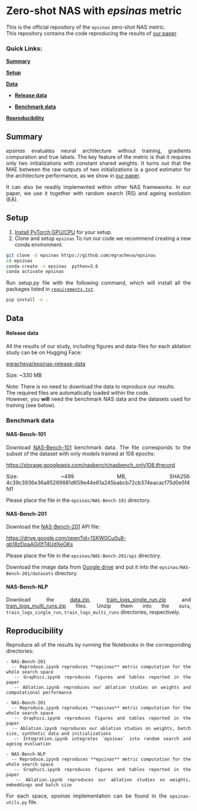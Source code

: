# Zero-shot NAS with *epsinas* metric

<div align=justify>

This is the official repository of the `epsinas` zero-shot NAS metric.  
This repository contains the code reproducing the results of [our paper](https://arxiv.org/abs/2302.04406).  

<h3> Quick Links: </h3>

[**Summary**](#summary)

[**Setup**](#setup)

[**Data**](#data)

  - [**Release data**](#release-data)

  - [**Benchmark data**](#benchmark-data)

[**Reproducibility**](#reproducibility)

## Summary

*epsinas* evaluates neural architecture without training, gradients compuration and true labels. The key feature of the metric is that it requires only two initializations with constant shared weights. It turns out that the MAE between the raw outputs of two initializations is a good estimator for the architecture performance, as we show in [our paper](https://arxiv.org/abs/2302.04406).

It can also be readily implemented within other NAS frameworks. In our paper, we use it together with random search (RS) and ageing evolution (EA).

## Setup
1. [Install PyTorch GPU/CPU](https://pytorch.org/get-started/locally/) for your setup.
2. Clone and setup `epsinas`
To run our code we recommend creating a new conda environment. 

```bash
git clone -b epsinas https://github.com/egracheva/epsinas
cd epsinas
conda create -n epsinas  python=3.6
conda activate epsinas
```

Run setup.py file with the following command, which will install all the packages listed in [`requirements.txt`](requirements.txt).
```bash
pip install -e .
```

## Data

#### Release data

All the results of our study, including figures and data-files for each ablation study can be on Hugging Face:

[egracheva/epsinas-release-data](https://huggingface.co/datasets/egracheva/epsinas-release-data)

Size: ~330 MB

Note: There is no need to download the data to reproduce our results.  
The required files are automatically loaded within the code.  
However, you **will** need the benchmark NAS data and the datasets used for training (see below).

### Benchmark data

#### NAS-Bench-101

Download [NAS-Bench-101](https://github.com/google-research/nasbench) benchmark data. The file corresponds to the subset of the dataset with only models trained at 108 epochs:

https://storage.googleapis.com/nasbench/nasbench_only108.tfrecord

Size: ~499 MB, SHA256: 4c39c3936e36a85269881d659e44e61a245babcb72cb374eacacf75d0e5f4fd1

Please place the file in the `epsinas/NAS-Bench-101` directory.

#### NAS-Bench-201

Download the [NAS-Bench-201](https://github.com/D-X-Y/NAS-Bench-201) API file:

https://drive.google.com/open?id=1SKW0Cu0u8-gb18zDpaAGi0f74UdXeGKs

Please place the file in the `epsinas/NAS-Bench-201/api` directory.

Download the image data from [Google drive](https://drive.google.com/drive/folders/1L0Lzq8rWpZLPfiQGd6QR8q5xLV88emU7) and put it into the `epsinas/NAS-Bench-201/datasets` directory.

#### NAS-Bench-NLP

Download the [data.zip](https://drive.google.com/file/d/1eEWo4KEUEkQZcBOpzlj6xGV8ESPNYrRh), [train_logs_single_run.zip](https://drive.google.com/file/d/1GeydyYJ2o_j72cRhSicRH5Qk1W-tPrJ3) and [train_logs_multi_runs.zip](https://drive.google.com/file/d/1GE6MXjuUGX5X0iGn0LZ0Tp8GQ7uHdFGl) files.
Unzip them into the `data`, `train_logs_single_run`, `train_logs_multi_runs` directories, respectively.

## Reproducibility

Reproduce all of the results by running the Notebooks in the corresponding directories:

```
- NAS-Bench-201
  -- Reproduce.ipynb reproduces **epsinas** metric computation for the whole search space
  -- Graphics.ipynb reproduces figures and tables reported in the paper
  -- Ablation.ipynb reproduces our ablation studies on weights and computational performance

- NAS-Bench-201
  -- Reproduce.ipynb reproduces **epsinas** metric computation for the whole search space
  -- Graphics.ipynb reproduces figures and tables reported in the paper
  -- Ablation.ipynb reproduces our ablation studies on weights, batch size, synthetic data and initializations
  -- Integration.ipynb integrates `epsinas` into random search and ageing evoluation

- NAS-Bench-NLP
  -- Reproduce.ipynb reproduces **epsinas** metric computation for the whole search space
  -- Graphics.ipynb reproduces figures and tables reported in the paper
  -- Ablation.ipynb reproduces our ablation studies on weights, embeddings and batch size
```

For each space, *epsinas* implementation can be found in the `epsinas-utils.py` file.
